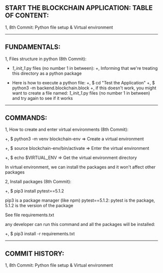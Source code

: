 ## START THE BLOCKCHAIN APPLICATION: TABLE OF CONTENT:

1, 8th Commit: Python file setup & Virtual environment

---

## FUNDAMENTALS:

1, Files structure in python (8th Commit):

- _1_init_1_.py files (no number 1 in between):
  +, Informing that we're treating this directory as a python package

- Here is how to execute a python file:
  +, $ cd "Test the Application"
  +, $ python3 -m backend.blockchain.block
  +, if this doesn't work, you might want to create a file named: _1_init_1_.py files (no number 1 in between)
  and try again to see if it works

---

## COMMANDS:

1, How to create and enter virtual environments (8th Commit):

+, $ python3 -m venv blockchain-env
=> Create a virtual environment

+, $ source blockchain-env/bin/activate
=> Enter the virtual environment

+, $ echo $VIRTUAL_ENV
=> Get the virtual environment directory

In virtual environment, we can install the packages and it won't affect
other packages

2, Install packages (8th Commit):

+, $ pip3 install pytest==5.1.2

pip3 is a package manager (like npm)
pytest==5.1.2: pytest is the package, 5.1.2 is the version of the package

See file requirements.txt

any developer can run this command and all the packages will be installed:

+, $ pip3 install -r requirements.txt

---

## COMMIT HISTORY:

1, 8th Commit: Python file setup & Virtual environment
